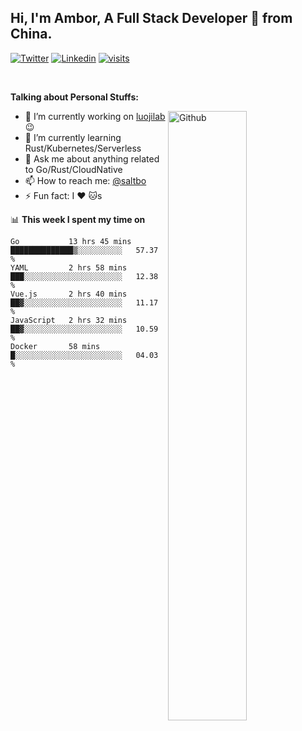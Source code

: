 ## Hi, I'm Ambor, A Full Stack Developer 🚀 from China.

[![Twitter](https://img.shields.io/badge/-saltbo-1ca0f1?style=flat&logo=twitter&logoColor=white)](https://twitter.com/rdsaltbo)
[![Linkedin](https://img.shields.io/badge/-saltbo-blue?style=flat&logo=Linkedin&logoColor=white)](https://www.linkedin.com/in/saltbo/)
[![visits](https://visitor.vercel.app/page/saltbo?color=light-green)](https://github.com/saltbo/)

&nbsp;  

**Talking about Personal Stuffs:**
<!-- Any image aligned to the right. Beware the width  -->
<img width="50%" align="right" alt="Github" src="https://raw.githubusercontent.com/saltbo/saltbo/master/images/git-header.svg" />

- 🔭 I’m currently working on [luojilab](https://github.com/luojilab) :wink:
- 🌱 I’m currently learning Rust/Kubernetes/Serverless
- 💬 Ask me about anything related to Go/Rust/CloudNative
- 📫 How to reach me: [@saltbo](https://twitter.com/rdsaltbo)
- ⚡ Fun fact: I :heart: :cat:s


📊 **This week I spent my time on**
<!--START_SECTION:waka-->
```text
Go           13 hrs 45 mins  ██████████████▒░░░░░░░░░░   57.37 % 
YAML         2 hrs 58 mins   ███░░░░░░░░░░░░░░░░░░░░░░   12.38 % 
Vue.js       2 hrs 40 mins   ██▓░░░░░░░░░░░░░░░░░░░░░░   11.17 % 
JavaScript   2 hrs 32 mins   ██▓░░░░░░░░░░░░░░░░░░░░░░   10.59 % 
Docker       58 mins         █░░░░░░░░░░░░░░░░░░░░░░░░   04.03 % 
```
<!--END_SECTION:waka-->
